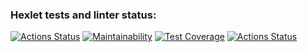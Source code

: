 ### Hexlet tests and linter status:
[![Actions Status](https://github.com/maksimfad/python-project-lvl1/workflows/hexlet-check/badge.svg)](https://github.com/maksimfad/python-project-lvl1/actions)
[![Maintainability](https://api.codeclimate.com/v1/badges/a99a88d28ad37a79dbf6/maintainability)](https://codeclimate.com/github/codeclimate/codeclimate/maintainability)
[![Test Coverage](https://api.codeclimate.com/v1/badges/a99a88d28ad37a79dbf6/test_coverage)](https://codeclimate.com/github/codeclimate/codeclimate/test_coverage)
[![Actions Status](https://github.com/maksimfad/python-project-lvl1/workflows/Python%20CI/badge.svg)](https://github.com/maksimfad/python-project-lvl1/actions)

